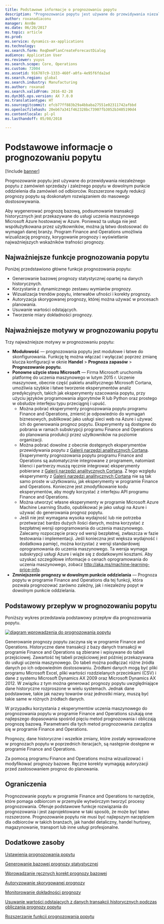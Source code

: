 ```yaml
---
title: Podstawowe informacje o prognozowaniu popytu
description: "Prognozowanie popytu jest używane do przewidywania niezależnego popytu z zamówień sprzedaży i zależnego popytu w dowolnym punkcie oddzielenia dla zamówień od odbiorców. Rozszerzone reguły redukcji prognozy popytu są doskonałym rozwiązaniem do masowego dostosowywania."
author: roxanadiaconu
manager: AnnBe
ms.date: 06/20/2017
ms.topic: article
ms.prod: 
ms.service: dynamics-ax-applications
ms.technology: 
ms.search.form: ReqDemPlanCreateForecastDialog
audience: Application User
ms.reviewer: yuyus
ms.search.scope: Core, Operations
ms.custom: 72004
ms.assetid: 916707c9-1333-460f-a0fa-4e95f6fda2ad
ms.search.region: global
ms.search.industry: Manufacturing
ms.author: roxanad
ms.search.validFrom: 2016-02-28
ms.dyn365.ops.version: AX 7.0.0
ms.translationtype: HT
ms.sourcegitcommit: efcb77ff883b29a4bbaba27551e02311742afbbd
ms.openlocfilehash: 20eb67a341f462328bc73907fb3052b3405190d4
ms.contentlocale: pl-pl
ms.lasthandoff: 05/08/2018

---
```


# <a name="demand-forecasting-overview"></a>Podstawowe informacje o prognozowaniu popytu

[!include [banner](../includes/banner.md)]

Prognozowanie popytu jest używane do przewidywania niezależnego popytu z zamówień sprzedaży i zależnego popytu w dowolnym punkcie oddzielenia dla zamówień od odbiorców. Rozszerzone reguły redukcji prognozy popytu są doskonałym rozwiązaniem do masowego dostosowywania.

Aby wygenerować prognozę bazową, podsumowanie transakcji historycznych jest przekazywane do usługi uczenia maszynowego Microsoft Azure hostowanej w Azure. Ponieważ ta usługa nie jest współużytkowana przez użytkowników, można ją łatwo dostosować do wymagań danej branży. Program Finance and Operations umożliwia wizualizację prognozy, korygowanie prognozy i wyświetlanie najważniejszych wskaźników trafności prognozy.

## <a name="key-features-of-demand-forecasting"></a>Najważniejsze funkcje prognozowania popytu
Poniżej przedstawiono główne funkcje prognozowania popytu:

-   Generowanie bazowej prognozy statystycznej opartej na danych historycznych.
-   Korzystanie z dynamicznego zestawu wymiarów prognozy.
-   Wizualizacja trendów popytu, interwałów ufności i korekty prognozy.
-   Autoryzacja skorygowanej prognozy, której można używać w procesach planowania.
-   Usuwanie wartości odstających.
-   Tworzenie miary dokładności prognozy.

## <a name="major-themes-in-demand-forecasting"></a>Najważniejsze motywy w prognozowaniu popytu
Trzy najważniejsze motywy w prognozowaniu popytu:

-   **Modułowość** — prognozowania popytu jest modułowe i łatwe do skonfigurowania. Funkcję tę można włączać i wyłączać poprzez zmianę klucza konfiguracji w oknie **Handel** &gt; **Prognoza zapasów** &gt; **Prognozowanie popytu**.
-   **Ponowne użycie stosu Microsoft** — Firma Microsoft uruchomiła platformę do uczenia maszynowego w lutym 2015 r. Uczenie maszynowe, obecnie część pakietu analitycznego Microsoft Cortana, umożliwia szybkie i łatwe tworzenie eksperymentów analiz predykcyjnych, takich jak eksperymenty szacowania popytu, przy użyciu języków programowania algorytmów R lub Python oraz prostego w obsłudze interfejsu typu przeciągnij i upuść.
    -   Można pobrać eksperymenty prognozowania popytu programu Finance and Operations, zmienić je odpowiednio do wymagań biznesowych, publikować jako usługi sieci web na Azure i używać ich do generowania prognoz popytu. Eksperymenty są dostępne do pobrania w ramach subskrypcji programu Finance and Operations do planowania produkcji przez użytkowników na poziomie organizacji.
    -   Można pobrać dowolne z obecnie dostępnych eksperymentów przewidywania popytu z [Galerii narzędzi analitycznych Cortana](https://gallery.cortanaanalytics.com/). Eksperymenty prognozowania popytu programu Finance and Operations są automatycznie integrowane z programem, natomiast klienci i partnerzy muszą ręcznie integrować eksperymenty pobierane z [Galerii narzędzi analitycznych Cortana](https://gallery.cortanaanalytics.com/). Z tego względu eksperymenty z [Galerii narzędzi analitycznych Cortana](https://gallery.cortanaanalytics.com/) nie są tak samo proste w użytkowaniu, jak eksperymenty w programie Finance and Operations. Konieczne jest zmodyfikowanie kodu eksperymentów, aby mogły korzystać z interfejsu API programu Finance and Operations.
    -   Można utworzyć własne eksperymenty w programie Microsoft Azure Machine Learning Studio, opublikować je jako usługi na Azure i używać do generowania prognoz popytu.
    -   Jeśli nie jest wymagana wysoka wydajność lub nie potrzeba przetwarzać bardzo dużych ilości danych, można korzystać z bezpłatnej wersji oprogramowania do uczenia maszynowego. Zalecamy rozpoczęcie pracy od wersji bezpłatnej, zwłaszcza w fazie testowania i implementacji. Jeśli konieczna jest większa wydajność i dodatkowa pamięć, można korzystać z wersji standardowej oprogramowania do uczenia maszynowego. Ta wersja wymaga subskrypcji usługi Azure i wiąże się z dodatkowymi kosztami. Aby uzyskać szczegółowe informacje o cenach oprogramowania do uczenia maszynowego, zobacz <http://aka.ms/machine-learning-price-info>.
-   **Zmniejszenie prognozy w dowolnym punkcie oddzielania** — Prognoza popytu w programie Finance and Operations dla tej funkcji, która pozwala prognozować zarówno zależny, jak i niezależny popyt w dowolnym punkcie oddzielania.

## <a name="basic-flow-in-demand-forecasting"></a>Podstawowy przepływ w prognozowaniu popytu
Poniższy wykres przedstawia podstawowy przepływ dla prognozowania popytu. 

[![diagram wprowadzenia do prognozowania popytu](./media/demand-forecasting-introduction.png)](./media/demand-forecasting-introduction.png)

Generowanie prognozy popytu zaczyna się w programie Finance and Operations. Historyczne dane transakcji z bazy danych transakcji w programie Finance and Operations są zbierane i wpisywane do tabeli przejściowej. Zawartość tej tabeli przejściowej jest później przekazywana do usługi uczenia maszynowego. Do tabeli można podłączać różne źródła danych po ich odpowiednim dostosowaniu. Źródłami danych mogą być pliki programu Microsoft Excel, pliki wartości rozdzielanych przecinkami (CSV) i dane z systemu Microsoft Dynamics AX 2009 oraz Microsoft Dynamics AX 2012. W związku z tym można generować prognozy popytu uwzględniające dane historyczne rozproszone w wielu systemach. Jednak dane podstawowe, takie jak nazwy towarów oraz jednostki miary, muszą być takie same w różnych źródłach danych.

W przypadku korzystania z eksperymentów uczenia maszynowego do prognozowania popytu w programie Finance and Operations szukają one najlepszego dopasowania spośród pięciu metod prognozowania i obliczają prognozę bazową. Parametrami dla tych metod prognozowania zarządza się w programie Finance and Operations. 

Prognozy, dane historyczne i wszelkie zmiany, które zostały wprowadzone w prognozach popytu w poprzednich iteracjach, są następnie dostępne w programie Finance and Operations. 

Za pomocą programu Finance and Operations można wizualizować i modyfikować prognozy bazowe. Ręczne korekty wymagają autoryzacji przed zastosowaniem prognoz do planowania.

## <a name="limitations"></a>Ograniczenia
Prognozowanie popytu w programie Finance and Operations to narzędzie, które pomaga odbiorcom w przemyśle wytwórczym tworzyć procesy prognozowania. Oferuje podstawowe funkcje rozwiązania do prognozowania i jest zaprojektowane w taki sposób, że może być łatwo rozszerzone. Prognozowanie popytu nie musi być najlepszym narzędziem dla odbiorców w takich branżach, jak handel detaliczny, handel hurtowy, magazynowanie, transport lub inne usługi profesjonalne.

<a name="additional-resources"></a>Dodatkowe zasoby
--------

[Ustawienia prognozowania popytu](demand-forecasting-setup.md)

[Generowanie bazowej prognozy statystycznej](generate-statistical-baseline-forecast.md)

[Wprowadzanie ręcznych korekt prognozy bazowej](manual-adjustments-baseline-forecast.md)

[Autoryzowanie skorygowanej prognozy](authorize-adjusted-forecast.md)

[Monitorowanie dokładności prognozy](monitor-forecast-accuracy.md)

[Usuwanie wartości odstających z danych transakcji historycznych podczas obliczania prognozy popytu](remove-historical-outliers-calculating-demand-forecast.md)

[Rozszerzanie funkcji prognozowania popytu](https://www.youtube.com/watch?v=4OIKIXLiNjI&feature=youtu.be)





